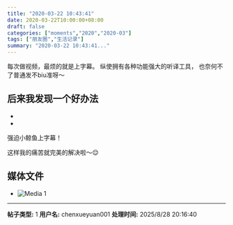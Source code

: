 ```yaml
---
title: "2020-03-22 10:43:41"
date: 2020-03-22T10:00:00+08:00
draft: false
categories: ["moments","2020","2020-03"]
tags: ["朋友圈","生活记录"]
summary: "2020-03-22 10:43:41..."
---
```


每次做视频，最烦的就是上字幕。
纵使拥有各种功能强大的听译工具，
也奈何不了普通发不biu准呀～

后来我发现一个好办法
-
-
-
强迫小鲸鱼上字幕！

这样我的痛苦就完美的解决啦～😌

## 媒体文件

- ![Media 1](/Moments/photos/2020-03-22/202003221043410.jpg)

---

**帖子类型:** 1
**用户名:** chenxueyuan001
**处理时间:** 2025/8/28 20:16:40